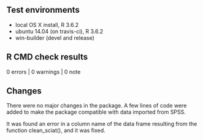 ## Test environments
* local OS X install, R 3.6.2
* ubuntu 14.04 (on travis-ci), R 3.6.2
* win-builder (devel and release)

## R CMD check results

0 errors | 0 warnings | 0 note

## Changes

There were no major changes in the package. A few lines of code were added to make the package compatible with data imported from SPSS. 

It was found an error in a column name of the data frame resulting from the function clean_sciat(), and it was fixed. 
